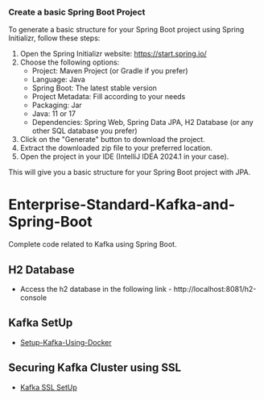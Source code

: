 ### Create a basic Spring Boot Project

To generate a basic structure for your Spring Boot project using Spring Initializr, follow these steps:

1. Open the Spring Initializr website: https://start.spring.io/
2. Choose the following options:
   - Project: Maven Project (or Gradle if you prefer)
   - Language: Java
   - Spring Boot: The latest stable version
   - Project Metadata: Fill according to your needs
   - Packaging: Jar
   - Java: 11 or 17
   - Dependencies: Spring Web, Spring Data JPA, H2 Database (or any other SQL database you prefer)
3. Click on the "Generate" button to download the project.
4. Extract the downloaded zip file to your preferred location.
5. Open the project in your IDE (IntelliJ IDEA 2024.1 in your case).

This will give you a basic structure for your Spring Boot project with JPA.

# Enterprise-Standard-Kafka-and-Spring-Boot
Complete code related to Kafka using Spring Boot.

## H2 Database

- Access the h2 database in the following link - http://localhost:8081/h2-console

## Kafka SetUp
- [Setup-Kafka-Using-Docker](SetUpKafkaDocker.md)

## Securing Kafka Cluster using SSL

- [Kafka SSL SetUp](https://github.com/dilipsundarraj1/kafka-cluster-ssl)

